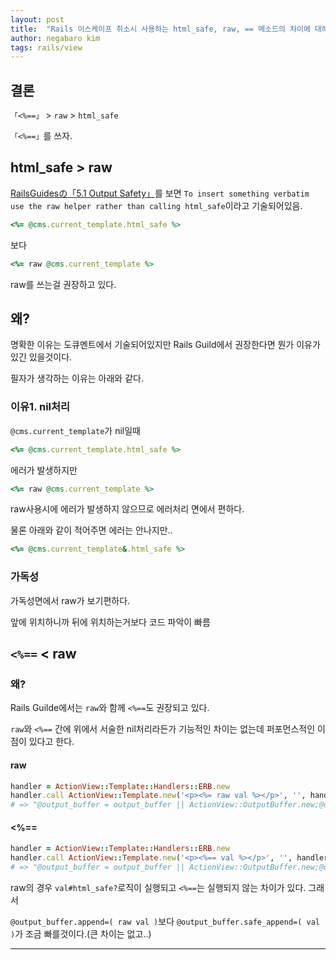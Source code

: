 ```yaml
---
layout: post
title:  "Rails 이스케이프 취소시 사용하는 html_safe, raw, == 메소드의 차이에 대해"
author: negabaro kim
tags: rails/view
---
```


## 결론

`「<%==」` > `raw` > `html_safe`

`「<%==」`를 쓰자.


## html_safe > raw

[RailsGuidesの「5.1 Output Safety」]를 보면 `To insert something verbatim use the raw helper rather than calling html_safe`이라고 기술되어있음.


```ruby
<%= @cms.current_template.html_safe %>
```

보다


```ruby
<%= raw @cms.current_template %>
```

raw를 쓰는걸 권장하고 있다.

## 왜?

명확한 이유는 도큐멘트에서 기술되어있지만 Rails Guild에서 권장한다면 뭔가 이유가 있긴 있을것이다.

필자가 생각하는 이유는 아래와 같다.

### 이유1. nil처리


`@cms.current_template`가 nil일때

```ruby
<%= @cms.current_template.html_safe %>
```

에러가 발생하지만

```ruby
<%= raw @cms.current_template %>
```

raw사용시에 에러가 발생하지 않으므로 에러처리 면에서 편하다.

물론 아래와 같이 적어주면 에러는 안나지만..

```ruby
<%= @cms.current_template&.html_safe %>
```


### 가독성

가독성면에서 raw가 보기편하다.

앞에 위치하니까 뒤에 위치하는거보다 코드 파악이 빠름


## `<%==` < raw


### 왜?

Rails Guilde에서는 `raw`와 함께 `<%==`도 권장되고 있다.

`raw`와 `<%==` 간에 위에서 서술한 nil처리라든가 기능적인 차이는 없는데
퍼포먼스적인 이점이 있다고 한다.

#### raw

```ruby
handler = ActionView::Template::Handlers::ERB.new
handler.call ActionView::Template.new('<p><%= raw val %></p>', '', handler, {})
# => "@output_buffer = output_buffer || ActionView::OutputBuffer.new;@output_buffer.safe_append='<p>';@output_buffer.append=( raw val );@output_buffer.safe_append='</p>';@output_buffer.to_s"
```

#### <%==

```ruby
handler = ActionView::Template::Handlers::ERB.new
handler.call ActionView::Template.new('<p><%== val %></p>', '', handler, {})
# => "@output_buffer = output_buffer || ActionView::OutputBuffer.new;@output_buffer.safe_append='<p>';@output_buffer.safe_append=( val );@output_buffer.safe_append='</p>';@output_buffer.to_s"
```
raw의 경우 `val#html_safe?`로직이 실행되고 `<%==`는 실행되지 않는 차이가 있다. 그래서

`@output_buffer.append=( raw val )`보다 `@output_buffer.safe_append=( val )`가 조금 빠를것이다.(큰 차이는 없고..)

---

[RailsGuidesの「5.1 Output Safety」]: https://guides.rubyonrails.org/active_support_core_extensions.html#output-safety

[html_safe、raw、「<%==」の比較]: https://qiita.com/iwamot/items/74c2bd9ebd3ac6458837
